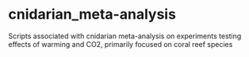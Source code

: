# cnidarian_meta-analysis
Scripts associated with cnidarian meta-analysis on experiments testing effects of warming and CO2, primarily focused on coral reef species
